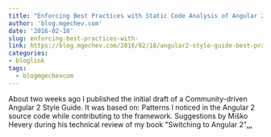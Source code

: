 ```yaml
---
title: "Enforcing Best Practices with Static Code Analysis of Angular 2 Projects"
author: 'blog.mgechev.com'
date: '2016-02-18'
slug: enforcing-best-practices-with-
link: https://blog.mgechev.com/2016/02/18/angular2-style-guide-best-practices-lint-tslint/
categories:
- bloglink
tags:
  - blogmgechevcom
---
```


About two weeks ago I published the initial draft of a Community-driven Angular 2 Style Guide. It was based on: Patterns I noticed in the Angular 2 source code while contributing to the framework. Suggestions by Miško Hevery during his technical review of my book "Switching to Angular 2"[... <i class="fas fa-external-link-alt"></i>](https://blog.mgechev.com/2016/02/18/angular2-style-guide-best-practices-lint-tslint/)

